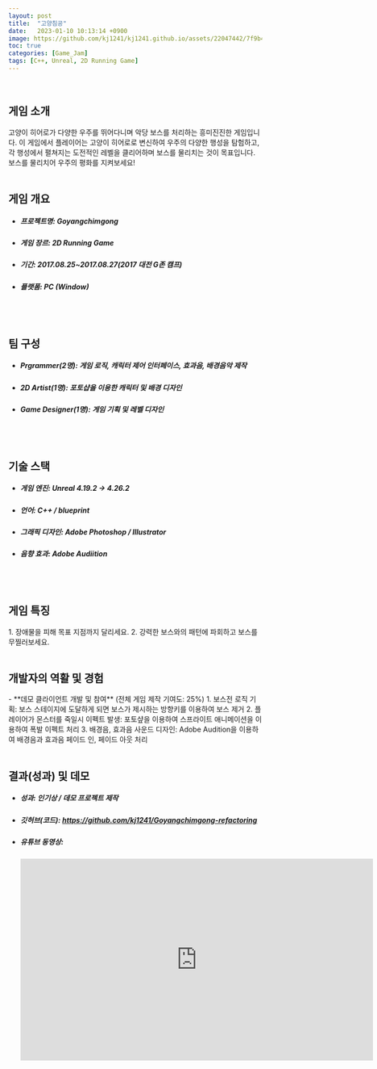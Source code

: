 ```yaml
---
layout: post
title:  "고양침공"
date:   2023-01-10 10:13:14 +0900
image: https://github.com/kj1241/kj1241.github.io/assets/22047442/7f9b4306-2464-46b0-8e23-02c001e26a5c
toc: true
categories: [Game_Jam]
tags: [C++, Unreal, 2D Running Game]
---
```


<!-- <h1><yellow1_h1>프로젝트 이름: 고양침공 </yellow1_h1></h1>
![고양침공](https://github.com/kj1241/kj1241.github.io/assets/22047442/7f9b4306-2464-46b0-8e23-02c001e26a5c){: width="740" height="400"} -->


<br>
<h2><yellow1_h2> 게임 소개 </yellow1_h2></h2>
고양이 히어로가 다양한 우주를 뛰어다니며 악당 보스를 처리하는 흥미진진한 게임입니다.  
이 게임에서 플레이어는 고양이 히어로로 변신하여 우주의 다양한 행성을 탐험하고, 각 행성에서 펼쳐지는 도전적인 레벨을 클리어하며 보스를 물리치는 것이 목표입니다.  
보스를 물리치어 우주의 평화를 지켜보세요!

<br>
<br>
<h2><yellow1_h2> 게임 개요 </yellow1_h2></h2><ul>
<li><h5><yellow1_h5>프로젝트명: </yellow1_h5><span> Goyangchimgong</span></h5></li>
<li><h5><yellow1_h5>게임 장르: </yellow1_h5><span> 2D Running Game</span></h5></li>
<li><h5><yellow1_h5>기간: </yellow1_h5><span> 2017.08.25~2017.08.27(2017 대전 G존 캠프)</span></h5></li>
<li><h5><yellow1_h5>플랫폼: </yellow1_h5><span> PC (Window)</span></h5></li></ul>

<br>
<br>
<h2><yellow1_h2> 팀 구성 </yellow1_h2></h2><ul>
<li><h5><yellow1_h5>Prgrammer(2명): </yellow1_h5><span> 게임 로직, 캐릭터 제어 인터페이스, 효과음, 배경음악 제작</span></h5></li>
<li><h5><yellow1_h5>2D Artist(1명): </yellow1_h5><span> 포토샵을 이용한 캐릭터 및 배경 디자인</span></h5></li>
<li><h5><yellow1_h5>Game Designer(1명): </yellow1_h5><span> 게임 기획 및 레벨 디자인</span></h5></li></ul>

<br>
<br>
<h2><yellow1_h2> 기술 스택 </yellow1_h2></h2><ul>
<li><h5><yellow1_h5>게임 엔진: </yellow1_h5><span> Unreal 4.19.2 -> 4.26.2</span></h5></li>
<li><h5><yellow1_h5>언어: </yellow1_h5><span> C++ / blueprint</span></h5></li>
<li><h5><yellow1_h5>그래픽 디자인: </yellow1_h5><span>Adobe Photoshop / Illustrator</span></h5></li>
<li><h5><yellow1_h5>음향 효과: </yellow1_h5><span>Adobe Audiition </span></h5></li></ul>

<br>
<br>
<h2 ><yellow1_h2> 게임 특징 </yellow1_h2></h2>
1. 장애물을 피해 목표 지점까지 달리세요.
2. 강력한 보스와의 패턴에 파회하고 보스를 무찔러보세요.

<br>
<br>
<h2><yellow1_h2> 개발자의 역활 및 경험 </yellow1_h2></h2>
- **데모 클라이언트 개발 및 참여** <span><red1_error>(전체 게임 제작 기여도: 25%)</red1_error></span>
    1. 보스전 로직 기획: 보스 스테이지에 도달하게 되면 보스가 제시하는 방향키를 이용하여 보스 제거
    2. 플레이어가 몬스터를 죽일시 이펙트 발생: 포토샾을 이용하여 스프라이트 애니메이션을 이용하여 폭발 이펙트 처리
    3. 배경음, 효과음 사운드 디자인: Adobe Audition을 이용하여 배경음과 효과음 페이드 인, 페이드 아웃 처리  


<br>
<br>
<h2><yellow1_h2> 결과(성과) 및 데모 </yellow1_h2></h2>
<ul>
<li><h5><yellow1_h5>성과: </yellow1_h5><span> 인기상 / 데모 프로젝트 제작 </span></h5></li>
<li><h5><yellow1_h5>깃허브(코드): </yellow1_h5><span> 
<a href="https://github.com/kj1241/Goyangchimgong-refactoring">https://github.com/kj1241/Goyangchimgong-refactoring</a> </span></h5></li>
<li><h5><yellow1_h5>유튜브 동영상: </yellow1_h5></h5> 
<iframe width="700" height="400" src="https://www.youtube.com/embed/LY2KvlVKLng" title="고양침공(야근천재)" frameborder="0" allow="accelerometer; autoplay; clipboard-write; encrypted-media; gyroscope; picture-in-picture; web-share" allowfullscreen></iframe>
</li></ul>

<br>






